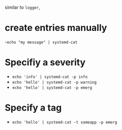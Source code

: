 similar to `logger`,
# create entries manually
-`echo "my message" | systemd-cat`

# Specifiy a severity
- `echo 'info' | systemd-cat -p info`
- `echo 'hello' | systemd-cat -p warning`
- `echo 'hello' | systemd-cat -p emerg`

# Specify a tag
- `echo 'hello' | systemd-cat -t someapp -p emerg`
